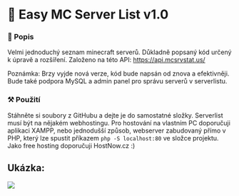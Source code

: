 # 🧾️ Easy MC Server List v1.0

### 📄 Popis

Velmi jednoduchý seznam minecraft serverů. Důkladně popsaný kód určený k úpravě a rozšíření. 
Založeno na této API: https://api.mcsrvstat.us/

Poznámka: Brzy vyjde nová verze, kód bude napsán od znova a efektivněji. Bude také podpora MySQL a admin panel pro správu serverů v serverlistu.

### ⚒️ Použití

Stáhněte si soubory z GitHubu a dejte je do samostatné složky. Serverlist musí být na nějakém webhostingu. Pro hostování na vlastním PC doporučuji aplikaci XAMPP, nebo jednodušší způsob, webserver zabudovaný přímo v PHP, který lze spustit příkazem `php -S localhost:80` ve složce projektu. Jako free hosting doporučuji HostNow.cz :)

  ## Ukázka:
![](https://media.discordapp.net/attachments/865982224607871006/891046140865286174/serverlist.png)
